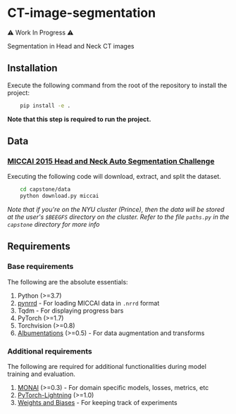 # CT-image-segmentation

:warning: Work In Progress :warning:

Segmentation in Head and Neck CT images

## Installation

Execute the following command from the root of the repository to install the project:

```bash
    pip install -e .
```

**Note that this step is required to run the project.**

## Data

### [MICCAI 2015 Head and Neck Auto Segmentation Challenge](http://www.imagenglab.com/wiki/mediawiki/index.php?title=2015_MICCAI_Challenge)

Executing the following code will download, extract, and split the dataset.

```bash
    cd capstone/data
    python download.py miccai
```

*Note that if you're on the NYU cluster (Prince), then the data will be stored at the user's `$BEEGFS` directory on the cluster.*
*Refer to the file `paths.py` in the `capstone` directory for more info*

## Requirements

### Base requirements

The following are the absolute essentials:

1. Python (>=3.7)
2. [pynrrd](https://github.com/mhe/pynrrd) - For loading MICCAI data in `.nrrd` format
3. Tqdm - For displaying progress bars
4. PyTorch (>=1.7)
5. Torchvision (>=0.8)
6. [Albumentations](https://github.com/albumentations-team/albumentations) (>=0.5) - For data augmentation and transforms

### Additional requirements

The following are required for additional functionalities during model training and evaluation.

1. [MONAI](https://github.com/Project-MONAI/MONAI) (>=0.3) - For domain specific models, losses, metrics, etc
2. [PyTorch-Lightning](https://github.com/PyTorchLightning/pytorch-lightning) (>=1.0)
3. [Weights and Biases](https://github.com/wandb/client) - For keeping track of experiments
